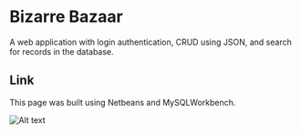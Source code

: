 # Bizarre Bazaar
A web application with login authentication, CRUD using JSON, and search for records in the database.
## Link
This page was built using Netbeans and MySQLWorkbench.

![Alt text](https://github.com/tue41582/Bizarre-Bazaar/blob/master/Bizarre%20Bazaar.PNG?raw=true)
